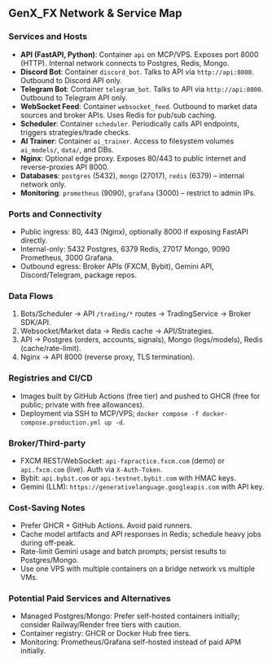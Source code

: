 ## GenX_FX Network & Service Map

### Services and Hosts
- **API (FastAPI, Python)**: Container `api` on MCP/VPS. Exposes port 8000 (HTTP). Internal network connects to Postgres, Redis, Mongo.
- **Discord Bot**: Container `discord_bot`. Talks to API via `http://api:8000`. Outbound to Discord API only.
- **Telegram Bot**: Container `telegram_bot`. Talks to API via `http://api:8000`. Outbound to Telegram API only.
- **WebSocket Feed**: Container `websocket_feed`. Outbound to market data sources and broker APIs. Uses Redis for pub/sub caching.
- **Scheduler**: Container `scheduler`. Periodically calls API endpoints, triggers strategies/trade checks.
- **AI Trainer**: Container `ai_trainer`. Access to filesystem volumes `ai_models/`, `data/`, and DBs.
- **Nginx**: Optional edge proxy. Exposes 80/443 to public internet and reverse-proxies API 8000.
- **Databases**: `postgres` (5432), `mongo` (27017), `redis` (6379) – internal network only.
- **Monitoring**: `prometheus` (9090), `grafana` (3000) – restrict to admin IPs.

### Ports and Connectivity
- Public ingress: 80, 443 (Nginx), optionally 8000 if exposing FastAPI directly.
- Internal-only: 5432 Postgres, 6379 Redis, 27017 Mongo, 9090 Prometheus, 3000 Grafana.
- Outbound egress: Broker APIs (FXCM, Bybit), Gemini API, Discord/Telegram, package repos.

### Data Flows
1) Bots/Scheduler -> API `/trading/*` routes -> TradingService -> Broker SDK/API.
2) Websocket/Market data -> Redis cache -> API/Strategies.
3) API -> Postgres (orders, accounts, signals), Mongo (logs/models), Redis (cache/rate-limit).
4) Nginx -> API 8000 (reverse proxy, TLS termination).

### Registries and CI/CD
- Images built by GitHub Actions (free tier) and pushed to GHCR (free for public; private with free allowances).
- Deployment via SSH to MCP/VPS; `docker compose -f docker-compose.production.yml up -d`.

### Broker/Third-party
- FXCM REST/WebSocket: `api-fxpractice.fxcm.com` (demo) or `api.fxcm.com` (live). Auth via `X-Auth-Token`.
- Bybit: `api.bybit.com` or `api-testnet.bybit.com` with HMAC keys.
- Gemini (LLM): `https://generativelanguage.googleapis.com` with API key.

### Cost-Saving Notes
- Prefer GHCR + GitHub Actions. Avoid paid runners.
- Cache model artifacts and API responses in Redis; schedule heavy jobs during off-peak.
- Rate-limit Gemini usage and batch prompts; persist results to Postgres/Mongo.
- Use one VPS with multiple containers on a bridge network vs multiple VMs.

### Potential Paid Services and Alternatives
- Managed Postgres/Mongo: Prefer self-hosted containers initially; consider Railway/Render free tiers with caution.
- Container registry: GHCR or Docker Hub free tiers.
- Monitoring: Prometheus/Grafana self-hosted instead of paid APM initially.
